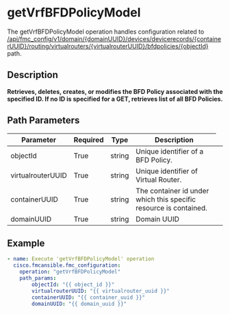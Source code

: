 # getVrfBFDPolicyModel

The getVrfBFDPolicyModel operation handles configuration related to [/api/fmc_config/v1/domain/{domainUUID}/devices/devicerecords/{containerUUID}/routing/virtualrouters/{virtualrouterUUID}/bfdpolicies/{objectId}](/paths//api/fmc_config/v1/domain/{domain_uuid}/devices/devicerecords/{container_uuid}/routing/virtualrouters/{virtualrouter_uuid}/bfdpolicies/{object_id}.md) path.&nbsp;
## Description
**Retrieves, deletes, creates, or modifies the BFD Policy associated with the specified ID. If no ID is specified for a GET, retrieves list of all BFD Policies.**

## Path Parameters
| Parameter | Required | Type | Description |
| --------- | -------- | ---- | ----------- |
| objectId | True | string <td colspan=3> Unique identifier of a BFD Policy. |
| virtualrouterUUID | True | string <td colspan=3> Unique identifier of Virtual Router. |
| containerUUID | True | string <td colspan=3> The container id under which this specific resource is contained. |
| domainUUID | True | string <td colspan=3> Domain UUID |

## Example
```yaml
- name: Execute 'getVrfBFDPolicyModel' operation
  cisco.fmcansible.fmc_configuration:
    operation: "getVrfBFDPolicyModel"
    path_params:
        objectId: "{{ object_id }}"
        virtualrouterUUID: "{{ virtualrouter_uuid }}"
        containerUUID: "{{ container_uuid }}"
        domainUUID: "{{ domain_uuid }}"

```